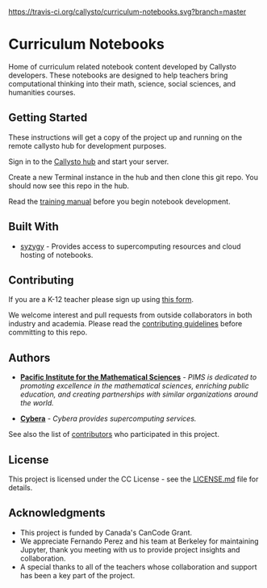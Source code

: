 https://travis-ci.org/callysto/curriculum-notebooks.svg?branch=master

# Curriculum Notebooks
Home of curriculum related notebook content developed by Callysto developers. These notebooks are designed to help teachers bring computational thinking into their math, science, social sciences, and humanities courses. 

## Getting Started

These instructions will get a copy of the project up and running on the remote callysto hub for development purposes.

Sign in to the [Callysto hub](https://hub.callysto.ca) and start your server.

Create a new Terminal instance in the hub and then clone this git repo. You should now see this repo in the hub.

Read the [training manual](https://github.com/callysto/training-manual) before you begin notebook development.

## Built With

* [syzygy](http://syzygy.ca) - Provides access to supercomputing resources and cloud hosting of notebooks.

## Contributing

If you are a K-12 teacher please sign up using [this form](https://docs.google.com/forms/d/e/1FAIpQLSc0i25Ounu-VXhgvI8lkrIwjeDetcls9DbBEJZuuru5taa8PQ/viewform?embedded=true).

We welcome interest and pull requests from outside collaborators in both industry and academia.
Please read the [contributing guidelines](CONTRIBUTING.md) before committing to this repo.


## Authors

* [**Pacific Institute for the Mathematical Sciences**](http://www.pims.math.ca) - *PIMS is dedicated to promoting excellence in the mathematical sciences, enriching public education, and creating partnerships with similar organizations around the world.* 

* [**Cybera**](https://www.cybera.ca) - *Cybera provides supercomputing services.* 

See also the list of [contributors](https://github.com/callysto/curriculum-notebooks/graphs/contributors) who participated in this project.

## License

This project is licensed under the CC License - see the [LICENSE.md](LICENSE.md) file for details.

## Acknowledgments

* This project is funded by Canada's CanCode Grant.
* We appreciate Fernando Perez and his team at Berkeley for maintaining Jupyter, thank you meeting with us to provide project insights and collaboration.
* A special thanks to all of the teachers whose collaboration and support has been a key part of the project.
